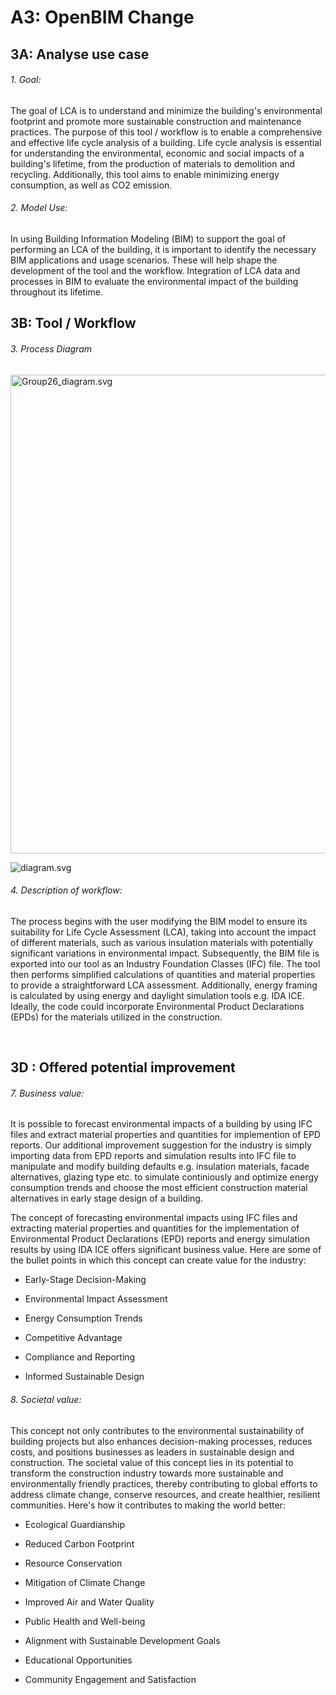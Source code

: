 # A3: OpenBIM Change

## 3A: Analyse use case

###### 1. Goal:

The goal of LCA is to understand and minimize the building's environmental footprint and promote more sustainable construction and maintenance practices. The purpose of this tool / workflow is to enable a comprehensive and effective life cycle analysis of a building. Life cycle analysis is essential for understanding the environmental, economic and social impacts of a building's lifetime, from the production of materials to demolition and recycling. Additionally, this tool aims to enable minimizing energy consumption, as well as CO2 emission.

###### 2. Model Use:

In using Building Information Modeling (BIM) to support the goal of performing an LCA of the building, it is important to identify the necessary BIM applications and usage scenarios. These will help shape the development of the tool and the workflow. Integration of LCA data and processes in BIM to evaluate the environmental impact of the building throughout its lifetime.

## 3B: Tool / Workflow

###### 3. Process Diagram

<img title="" src="file:///Users/ahmetondertektas/Downloads/Group26_diagram.svg" alt="Group26_diagram.svg" width="766">

![diagram.svg](/Users/ahmetondertektas/Downloads/diagram.svg)

###### 4. Description of workflow:

The process begins with the user modifying the BIM model to ensure its suitability for Life Cycle Assessment (LCA), taking into account the impact of different materials, such as various insulation materials with potentially significant variations in environmental impact. Subsequently, the BIM file is exported into our tool as an Industry Foundation Classes (IFC) file. The tool then performs simplified calculations of quantities and material properties to provide a straightforward LCA assessment. Additionally, energy framing is calculated by using energy and daylight simulation tools e.g. IDA ICE. Ideally, the code could incorporate Environmental Product Declarations (EPDs) for the materials utilized in the construction.

 

## 3D : Offered potential improvement

###### 7. Business value:

It is possible to forecast environmental impacts of a building by using IFC files and extract material properties and quantities for implemention of EPD reports. Our additional improvement suggestion for the industry is simply importing data from EPD reports and simulation results into IFC file to manipulate and modify building defaults e.g. insulation materials, facade alternatives, glazing type etc. to simulate continiously and optimize energy consumption trends and choose the most efficient construction material alternatives in early stage design of a building.  

The concept of forecasting environmental impacts using IFC files and extracting material properties and quantities for the implementation of Environmental Product Declarations (EPD) reports and energy simulation results by using IDA ICE offers significant business value. Here are some of the bullet points in which this concept can create value for the industry:

- Early-Stage Decision-Making

- Environmental Impact Assessment

- Energy Consumption Trends

- Competitive Advantage

- Compliance and Reporting

- Informed Sustainable Design

###### 8. Societal value:

This concept not only contributes to the environmental sustainability of building projects but also enhances decision-making processes, reduces costs, and positions businesses as leaders in sustainable design and construction. The societal value of this concept lies in its potential to transform the construction industry towards more sustainable and environmentally friendly practices, thereby contributing to global efforts to address climate change, conserve resources, and create healthier, resilient communities. Here's how it contributes to making the world better:

- Ecological Guardianship

- Reduced Carbon Footprint

- Resource Conservation

- Mitigation of Climate Change

- Improved Air and Water Quality

- Public Health and Well-being

- Alignment with Sustainable Development Goals

- Educational Opportunities

- Community Engagement and Satisfaction
